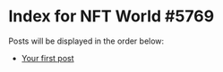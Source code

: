 # Index for NFT World #5769
Posts will be displayed in the order below:

- [Your first post](./001-first.md)

